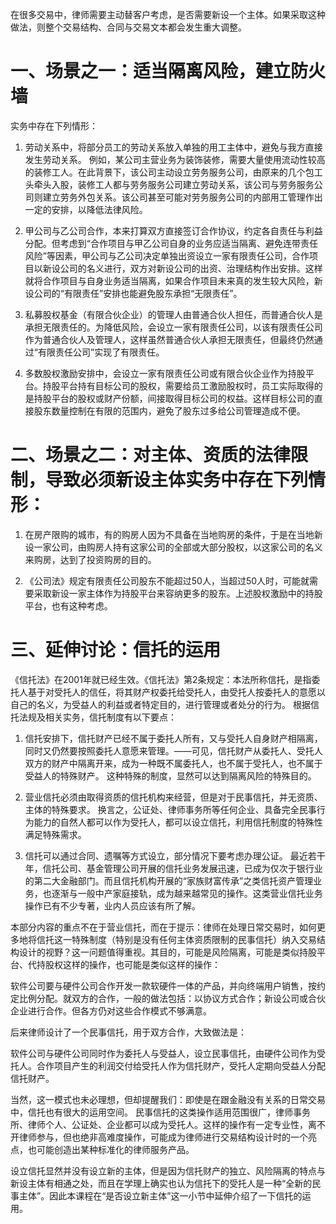 在很多交易中，律师需要主动替客户考虑，是否需要新设一个主体。如果采取这种做法，则整个交易结构、合同与交易文本都会发生重大调整。
# 一、场景之一：适当隔离风险，建立防火墙
实务中存在下列情形：

1. 劳动关系中，将部分员工的劳动关系放入单独的用工主体中，避免与我方直接发生劳动关系。
例如，某公司主营业务为装饰装修，需要大量使用流动性较高的装修工人。在此背景下，该公司主动设立劳务服务公司，由原来的几个包工头牵头入股，装修工人都与劳务服务公司建立劳动关系，该公司与劳务服务公司则建立劳务外包关系。该公司甚至可能对劳务服务公司的内部用工管理作出一定的安排，以降低法律风险。

2. 甲公司与乙公司合作，本来打算双方直接签订合作协议，约定各自责任与利益分配。但考虑到“合作项目与甲乙公司自身的业务应适当隔离、避免连带责任风险”等因素，甲公司与乙公司决定单独出资设立一家有限责任公司，合作项目以新设公司的名义进行，双方对新设公司的出资、治理结构作出安排。这样就将合作项目与自身业务适当隔离，如果合作项目未来真的发生较大风险，新设公司的“有限责任”安排也能避免股东承担“无限责任”。

3. 私募股权基金（有限合伙企业）的管理人由普通合伙人担任，而普通合伙人是承担无限责任的。为降低风险，会设立一家有限责任公司，以该有限责任公司作为普通合伙人及管理人，这样虽然普通合伙人承担无限责任，但最终仍然通过“有限责任公司”实现了有限责任。

4. 多数股权激励安排中，会设立一家有限责任公司或有限合伙企业作为持股平台。持股平台持有目标公司的股权，需要给员工激励股权时，员工实际取得的是持股平台的股权或财产份额，间接取得目标公司的权益。这样目标公司的直接股东数量控制在有限的范围内，避免了股东过多给公司管理造成不便。
# 二、场景之二：对主体、资质的法律限制，导致必须新设主体实务中存在下列情形：
1. 在房产限购的城市，有的购房人因为不具备在当地购房的条件，于是在当地新设一家公司，由购房人持有这家公司的全部或大部分股权，以这家公司的名义来购房，达到了投资购房的目的。

2. 《公司法》规定有限责任公司股东不能超过50人，当超过50人时，可能就需要采取新设一家主体作为持股平台来容纳更多的股东。上述股权激励中的持股平台，也有这种考虑。
# 三、延伸讨论：信托的运用
《信托法》在2001年就已经生效。《信托法》第2条规定：本法所称信托，是指委托人基于对受托人的信任，将其财产权委托给受托人，由受托人按委托人的意愿以自己的名义，为受益人的利益或者特定目的，进行管理或者处分的行为。
根据信托法规及相关实务，信托制度有以下要点：

1. 信托安排下，信托财产已经不属于委托人所有，又与受托人自身财产相隔离，同时又仍然要按照委托人意愿来管理。——可见，信托财产从委托人、受托人双方的财产中隔离开来，成为一种既不属委托人，也不属于受托人，也不属于受益人的特殊财产。
这种特殊的制度，显然可以达到隔离风险的特殊目的。

2. 营业信托必须由取得资质的信托机构来经营，但是对于民事信托，并无资质、主体的特殊要求。
换言之，公证处、律师事务所等任何企业、具备完全民事行为能力的自然人都可以作为受托人，都可以设立信托，利用信托制度的特殊性满足特殊需求。

3. 信托可以通过合同、遗嘱等方式设立，部分情况下要考虑办理公证。
最近若干年，信托公司、基金管理公司开展的信托业务发展迅速，已成为仅次于银行业的第二大金融部门。而且信托机构开展的“家族财富传承”之类信托资产管理业务，也逐渐与一般中产家庭接轨，成为越来越常见的操作。这类营业信托业务操作已有不少专著，业内人员应该有所了解。

本部分内容的重点不在于营业信托，而在于提示：律师在处理日常交易时，如何更多地将信托这一特殊制度（特别是没有任何主体资质限制的民事信托）纳入交易结构设计的视野？这一问题值得重视。其目的，可能是风险隔离，可能是类似持股平台、代持股权这样的操作，也可能是类似这样的操作：

软件公司要与硬件公司合作开发一款软硬件一体的产品，并向终端用户销售，按约定比例分配。就双方的合作，一般的做法包括：以协议方式合作；新设公司或合伙企业进行合作。但各方仍对这些合作模式不够满意。

后来律师设计了一个民事信托，用于双方合作，大致做法是：

软件公司与硬件公司同时作为委托人与受益人，设立民事信托，由硬件公司作为受托人。合作项目产生的利润交付给受托人作为信托财产，受托人定期向受益人分配信托财产。

当然，这一模式也未必理想，但却提醒我们：即使是在跟金融没有关系的日常交易中，信托也有很大的运用空间。
民事信托的这类操作适用范围很广，律师事务所、律师个人、公证处、企业都可以成为受托人。这样的操作有一定专业性，离不开律师参与，但也绝非高难度操作，可能成为律师进行交易结构设计时的一个亮点，也可能创造出某种标准化的律师服务产品。

设立信托显然并没有设立新的主体，但是因为信托财产的独立、风险隔离的特点与新设主体有相通之处，而且在学理上确实也认为信托下的受托人是一种“全新的民事主体”。因此本课程在“是否设立新主体”这一小节中延伸介绍了一下信托的运用。